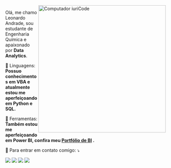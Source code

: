 <img src="https://raw.githubusercontent.com/MicaelliMedeiros/micaellimedeiros/master/image/computer-illustration.png" min-width="400px" max-width="400px" width="400px" align="right" alt="Computador iuriCode">

<p align="left"> 
  Olá, me chamo Leonardo Andrade, sou estudante de Engenharia Química e apaixonado por <strong>Data Analytics</strong>.<br>
</p>

<p align="left">
  🦄 Linguagens: <strong>Possuo conhecimentos em VBA e atualmente estou me aperfeiçoando em Python e SQL.</strong>
</p>

<p align="left">
  💼 Ferramentas: <strong>Também estou me aperfeiçoando em Power BI, confira meu  <a href="https://bit.ly/leopowerbi" > Portfólio de BI</a> .</strong>
</p>

<p align="left">
  💌 Para entrar em contato comigo: ⤵️
</p>

<p align="left">
  <a href="mailto:leonardo.andrade.work@gmail.com" alt="Gmail">
  <img src="https://img.shields.io/badge/-Gmail-FF0000?style=flat-square&labelColor=FF0000&logo=gmail&logoColor=white&link=LINK-DO-SEU-EMAIL" /></a>

  <a href="https://www.linkedin.com/in/leonardoandradedasilva/" alt="Linkedin">
  <img src="https://img.shields.io/badge/-Linkedin-0e76a8?style=flat-square&logo=Linkedin&logoColor=white&link=LINK-DO-SEU-LINKEDIN" /></a>

  <a href="https://api.whatsapp.com/send?1=pt&phone=5521969869272" alt="WhatsApp">
  <img src="https://img.shields.io/badge/-WhatsApp-25d366?style=flat-square&labelColor=25d366&logo=whatsapp&logoColor=white&link=API-DO-SEU-WHATSAPP"/></a>

  <a href="https://www.instagram.com/leo.andrade001/" alt="Instagram">
  <img src="https://img.shields.io/badge/-Instagram-DF0174?style=flat-square&labelColor=DF0174&logo=instagram&logoColor=white&link=LINK-DO-SEU-INSTAGRAM"/></a>
</p>  
